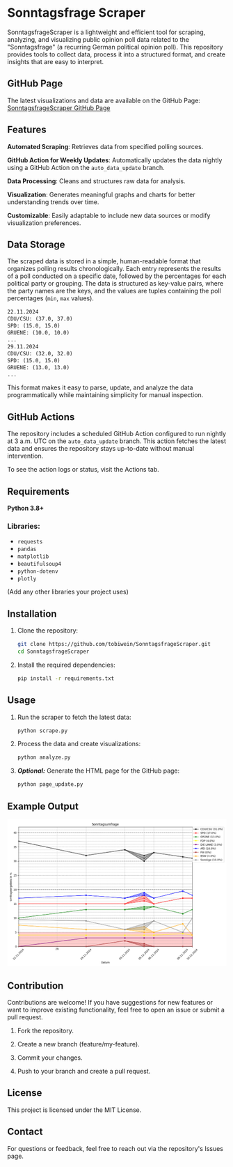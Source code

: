# Sonntagsfrage Scraper

SonntagsfrageScraper is a lightweight and efficient tool for scraping, analyzing, and visualizing public opinion poll data related to the "Sonntagsfrage" (a recurring German political opinion poll). This repository provides tools to collect data, process it into a structured format, and create insights that are easy to interpret.

## GitHub Page

The latest visualizations and data are available on the GitHub Page:
[SonntagsfrageScraper GitHub Page](https://tobiwein.github.io/SonntagsfrageScraper/)

## Features

**Automated Scraping**: Retrieves data from specified polling sources.

**GitHub Action for Weekly Updates**: Automatically updates the data nightly using a GitHub Action on the `auto_data_update` branch.

**Data Processing**: Cleans and structures raw data for analysis.

**Visualization**: Generates meaningful graphs and charts for better understanding trends over time.

**Customizable**: Easily adaptable to include new data sources or modify visualization preferences.

## Data Storage

The scraped data is stored in a simple, human-readable format that organizes polling results chronologically. Each entry represents the results of a poll conducted on a specific date, followed by the percentages for each political party or grouping. The data is structured as key-value pairs, where the party names are the keys, and the values are tuples containing the poll percentages (`min`, `max` values).

```
22.11.2024
CDU/CSU: (37.0, 37.0)
SPD: (15.0, 15.0)
GRUENE: (10.0, 10.0)
...
29.11.2024
CDU/CSU: (32.0, 32.0)
SPD: (15.0, 15.0)
GRUENE: (13.0, 13.0)
...
```

This format makes it easy to parse, update, and analyze the data programmatically while maintaining simplicity for manual inspection.

## GitHub Actions

The repository includes a scheduled GitHub Action configured to run nightly at 3 a.m. UTC on the `auto_data_update` branch. This action fetches the latest data and ensures the repository stays up-to-date without manual intervention.

To see the action logs or status, visit the Actions tab.

## Requirements

**Python 3.8+**

### Libraries:

- `requests`
- `pandas`
- `matplotlib`
- `beautifulsoup4`
- `python-dotenv`
- `plotly`

(Add any other libraries your project uses)

## Installation

1. Clone the repository:
    ```sh
    git clone https://github.com/tobiwein/SonntagsfrageScraper.git
    cd SonntagsfrageScraper
    ```

2. Install the required dependencies:
    ```sh
    pip install -r requirements.txt
    ```

## Usage

1. Run the scraper to fetch the latest data:
    ```sh
    python scrape.py
    ```

2. Process the data and create visualizations:
    ```sh
    python analyze.py
    ```

3. ***Optional:*** Generate the HTML page for the GitHub page:
    ```sh
    python page_update.py
    ```

## Example Output

![Example Output](images/readme_example_output.png)

## Contribution

Contributions are welcome! If you have suggestions for new features or want to improve existing functionality, feel free to open an issue or submit a pull request.

1. Fork the repository.

2. Create a new branch (feature/my-feature).

3. Commit your changes.

4. Push to your branch and create a pull request.

## License

This project is licensed under the MIT License.

## Contact

For questions or feedback, feel free to reach out via the repository's Issues page.
